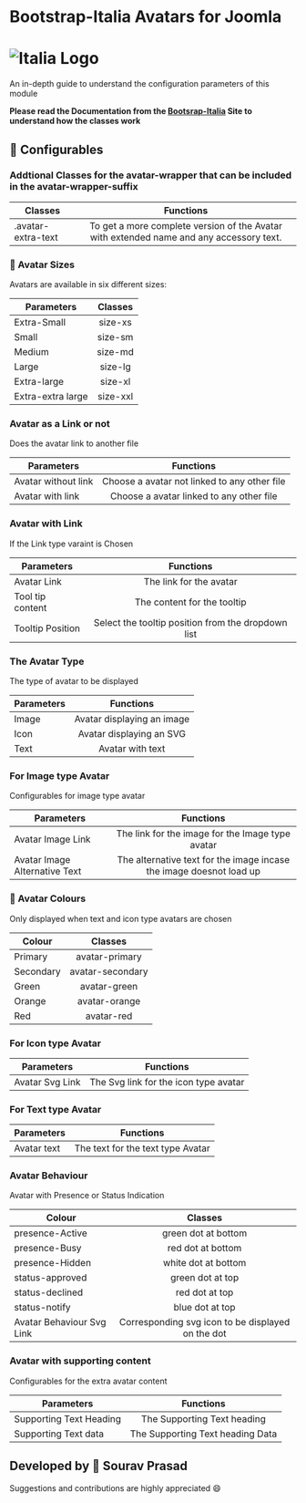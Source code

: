 # Bootstrap-Italia  Avatars for Joomla
# ![Italia Logo](https://italia.github.io/bootstrap-italia/docs/assets/img/favicons/favicon-32x32.png)
An in-depth guide to understand the configuration parameters of this module

**Please read the Documentation from the [Bootsrap-Italia](https://italia.github.io/bootstrap-italia/docs/componenti/avatar/) Site to understand how the classes work**

## :construction: Configurables

### Addtional Classes for the **avatar-wrapper** that can be included in the avatar-wrapper-suffix

| Classes       | Functions    |
| ------------- |:-------------:| 
|.avatar-extra-text      |  To get a more complete version of the Avatar with extended name and any accessory text.  | 

### :bust_in_silhouette: Avatar Sizes
Avatars are available in six different sizes:

| Parameters       | Classes    |
| ------------- |:-------------:| 
| Extra-Small     |  size-xs  |
| Small    | size-sm  | 
|Medium    |  size-md | 
|Large   |  size-lg  | 
|Extra-large   | size-xl |
|Extra-extra large   | size-xxl  | 

### Avatar as a Link or not
Does the avatar link to another file

| Parameters      | Functions    |
| ------------- |:-------------:| 
| Avatar without link      |  Choose a avatar not linked to any other file |
| Avatar with link    | Choose a avatar linked to any other file |

### Avatar with Link
If the Link type varaint is Chosen

| Parameters      | Functions    |
| ------------- |:-------------:| 
| Avatar Link      |  The link for the avatar |
| Tool tip content    | The content for the tooltip |
| Tooltip Position      |  Select the tooltip position from the dropdown list |

### The Avatar Type
The type of avatar to be displayed

| Parameters      | Functions    |
| ------------- |:-------------:|
| Image    | Avatar displaying an image |
| Icon    | Avatar displaying an SVG |
| Text    | Avatar with text|

### For Image type Avatar
Configurables for image type avatar

| Parameters      | Functions    |
| ------------- |:-------------:|
| Avatar Image Link    | The link for the image for the Image type avatar |
| Avatar Image Alternative Text | The alternative text for the image incase the image doesnot load up |

### :art: Avatar Colours
Only displayed when text and icon type avatars are chosen

| Colour      | Classes    |
| ------------- |:-------------:|
| Primary    | avatar-primary |
| Secondary    | avatar-secondary |
| Green    | avatar-green |
| Orange    | avatar-orange |
| Red    | avatar-red |

### For Icon type Avatar

| Parameters      | Functions    |
| ------------- |:-------------:|
| Avatar Svg Link    | The Svg link for the icon type avatar |

### For Text type Avatar

| Parameters      | Functions    |
| ------------- |:-------------:|
| Avatar text    | The text for the text type Avatar |

### Avatar Behaviour
Avatar with Presence or Status Indication

| Colour      | Classes    |
| ------------- |:-------------:|
| presence-Active    | green dot at bottom |
| presence-Busy    | red dot at bottom |
| presence-Hidden    | white dot at bottom |
| status-approved    | green dot at top |
| status-declined    | red dot at top |
| status-notify    | blue dot at top |
| Avatar Behaviour Svg Link    | Corresponding svg icon to be displayed on the dot |

### Avatar with supporting content
Configurables for the extra avatar content

| Parameters      | Functions    |
| ------------- |:-------------:|
| Supporting Text Heading    | The Supporting Text heading |
| Supporting Text data | The Supporting Text heading Data |


## Developed by :name_badge: Sourav Prasad

Suggestions and contributions are highly appreciated :smile:



